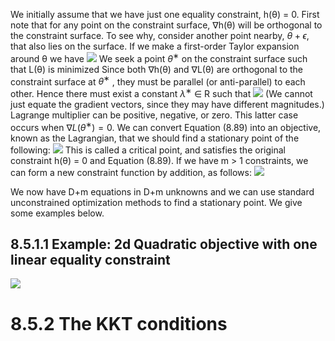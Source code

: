 We initially assume that we have just one equality constraint, h(θ) = 0.
First note that for any point on the constraint surface, ∇h(θ) will be orthogonal to the constraint surface.
To see why, consider another point nearby, $θ + \epsilon$, that also lies on the surface. If we make a first-order Taylor expansion around θ we have
![](https://i.imgur.com/uRyy78S.png)
We seek a point $θ^ ∗$ on the constraint surface such that L(θ) is minimized
Since both ∇h(θ) and ∇L(θ) are orthogonal to the constraint surface at $θ^ ∗$ , they must be parallel (or anti-parallel) to each other. Hence there must exist a constant $λ^∗$ ∈ R such that
![](https://i.imgur.com/RMEupsF.png)
(We cannot just equate the gradient vectors, since they may have different magnitudes.)
Lagrange multiplier can be positive, negative, or zero. This latter case occurs
when $∇L(θ ^∗ ) = 0$.
We can convert Equation (8.89) into an objective, known as the Lagrangian, that we should find a stationary point of the following:
![](https://i.imgur.com/Gr2V3rl.png)
This is called a critical point, and satisfies the original constraint h(θ) = 0 and Equation (8.89).
If we have m > 1 constraints, we can form a new constraint function by addition, as follows:
![](https://i.imgur.com/5nVzKEs.png)

We now have D+m equations in D+m unknowns and we can use standard unconstrained optimization methods to find a stationary point. We give some examples below.

## 8.5.1.1 Example: 2d Quadratic objective with one linear equality constraint
![](https://i.imgur.com/o4Za48p.png)
# 8.5.2 The KKT conditions
